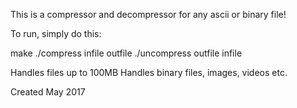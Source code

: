This is a compressor and decompressor for any ascii or binary file!

To run, simply do this:

make 
./compress infile outfile
./uncompress outfile infile

Handles files up to 100MB
Handles binary files, images, videos etc.

Created May 2017

